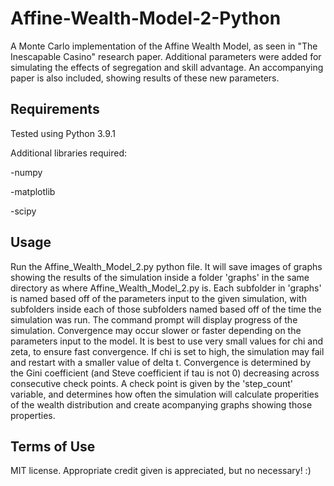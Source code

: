 # Affine-Wealth-Model-2-Python
A Monte Carlo implementation of the Affine Wealth Model, as seen in "The Inescapable Casino" research paper. Additional parameters were added for simulating the effects of segregation and skill advantage. An accompanying paper is also included, showing results of these new parameters.

## Requirements
Tested using Python 3.9.1

Additional libraries required:

  -numpy
  
  -matplotlib
  
  -scipy
  
## Usage
Run the Affine_Wealth_Model_2.py python file. It will save images of graphs showing the results of the simulation inside a folder 'graphs' in the same directory as where Affine_Wealth_Model_2.py is. Each subfolder in 'graphs' is named based off of the parameters input to the given simulation, with subfolders inside each of those subfolders named based off of the time the simulation was run. The command prompt will display progress of the simulation. Convergence may occur slower or faster depending on the parameters input to the model. It is best to use very small values for chi and zeta, to ensure fast convergence. If chi is set to high, the simulation may fail and restart with a smaller value of delta t. Convergence is determined by the Gini coefficient (and Steve coefficient if tau is not 0) decreasing across consecutive check points. A check point is given by the 'step_count' variable, and determines how often the simulation will calculate properities of the wealth distribution and create acompanying graphs showing those properties.

## Terms of Use
MIT license. Appropriate credit given is appreciated, but no necessary! :)
